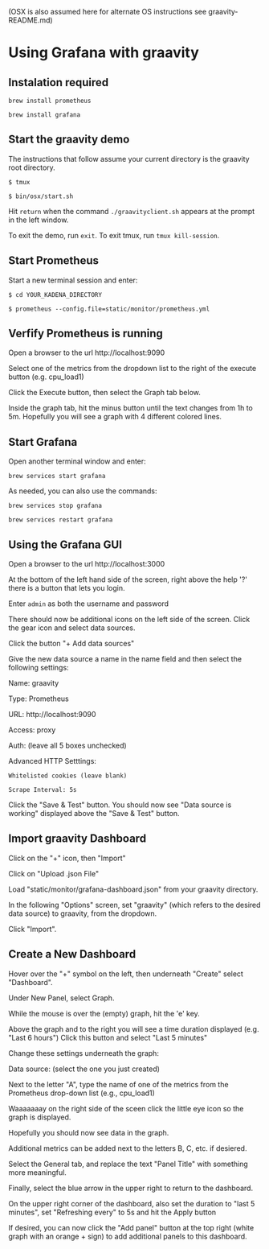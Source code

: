 (OSX is also assumed here for alternate OS instructions see graavity-README.md)

# Using Grafana with graavity

## Instalation required
`brew install prometheus`

`brew install grafana`

## Start the graavity demo
The instructions that follow assume your current directory is the graavity root directory.

`$ tmux`

`$ bin/osx/start.sh`

Hit `return` when the command `./graavityclient.sh` appears at the prompt in the left window.

To exit the demo, run `exit`. To exit tmux, run `tmux kill-session`.

## Start Prometheus
Start a new terminal session and enter:

`$ cd YOUR_KADENA_DIRECTORY`

`$ prometheus --config.file=static/monitor/prometheus.yml`

## Verfify Prometheus is running
Open a browser to the url http://localhost:9090

Select one of the metrics from the dropdown list to the right of the execute button (e.g. cpu_load1)

Click the Execute button, then select the Graph tab below.

Inside the graph tab, hit the minus button until the text changes from 1h to 5m. Hopefully you will see a graph with 4 different colored lines.

## Start Grafana
Open another terminal window and enter:

`brew services start grafana`

As needed, you can also use the commands:

`brew services stop grafana`

`brew services restart grafana`

## Using the Grafana GUI
Open a browser to the url http://localhost:3000

At the bottom of the left hand side of the screen, right above the help '?' there is a button that lets you login.

Enter `admin` as both the username and password

There should now be additional icons on the left side of the screen.  Click the gear icon and select data sources.

Click the button "+ Add data sources"

Give the new data source a name in the name field and then select the following settings:

Name: graavity

Type: Prometheus

URL: http://localhost:9090

Access: proxy

Auth: (leave all 5 boxes unchecked)

Advanced HTTP Setttings:

    Whitelisted cookies (leave blank)

    Scrape Interval: 5s

  Click the "Save & Test" button.  You should now see "Data source is working" displayed above the "Save & Test" button.

## Import graavity Dashboard

Click on the "+" icon, then "Import"

Click on "Upload .json File"

Load "static/monitor/grafana-dashboard.json" from your graavity directory.

In the following "Options" screen, set "graavity" (which refers to the desired data source) to graavity, from the dropdown.

Click "Import".

## Create a New Dashboard

Hover over the "+" symbol on the left, then underneath "Create" select "Dashboard".

Under New Panel, select Graph.

While the mouse is over the (empty) graph, hit the 'e' key.

Above the graph and to the right you will see a time duration displayed (e.g. "Last 6 hours")
Click this button and select "Last 5 minutes"

Change these settings underneath the graph:

Data source: (select the one you just created)

Next to the letter "A", type the name of one of the metrics from the Prometheus drop-down list (e.g., cpu_load1)

Waaaaaaay on the right side of the sceen click the little eye icon so the graph is displayed.

Hopefully you should now see data in the graph.

Additional metrics can be added next to the letters B, C, etc. if desiered.

Select the General tab, and replace the text "Panel Title" with something more meaningful.

Finally, select the blue arrow in the upper right to return to the dashboard.

On the upper right corner of the dashboard, also set the duration to "last 5 minutes", set "Refreshing every" to 5s and hit the Apply button

If desired, you can now click the "Add panel" button at the top right (white graph with an orange + sign) to add additional panels to this dashboard.
